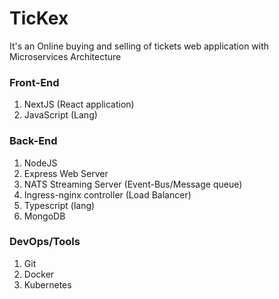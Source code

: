 # TicKex
It's an Online buying and selling of tickets web application with Microservices Architecture
### Front-End
1) NextJS (React application)
2) JavaScript (Lang)
### Back-End
1) NodeJS
2) Express Web Server 
3) NATS Streaming Server (Event-Bus/Message queue)
4) Ingress-nginx controller (Load Balancer)
5) Typescript (lang)
6) MongoDB
### DevOps/Tools
1) Git
2) Docker 
3) Kubernetes


